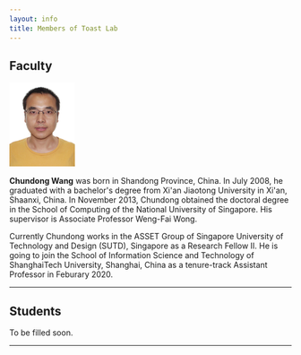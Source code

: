 ```yaml
---
layout: info
title: Members of Toast Lab
---
```


<h2><a class="faculty">Faculty</a></h2>
<div class="news-row-left"><img src="./photos/wangc.jpg" height="150" alt="" /></div>
<div class="news-row-right2" id="prof">
<p><strong>Chundong Wang</strong> was born in Shandong Province, China. In July 2008, he graduated with a bachelor's degree from Xi'an Jiaotong University in Xi'an, Shaanxi, China. In November 2013, Chundong obtained the doctoral degree in the School of Computing of the National University of Singapore. His supervisor is Associate Professor Weng-Fai Wong.</p>

<p>Currently Chundong works in the ASSET Group of Singapore University of Technology and Design (SUTD), Singapore as a Research Fellow II. He is going to join the School of Information Science and Technology of ShanghaiTech University, Shanghai, China as a tenure-track Assistant Professor in Feburary 2020.</p>
</div>

<div class="clear"></div>
<hr color="red">

<h2><a class="students">Students</a></h2>
To be filled soon.

<div class="clear"></div>
<hr color="red">
